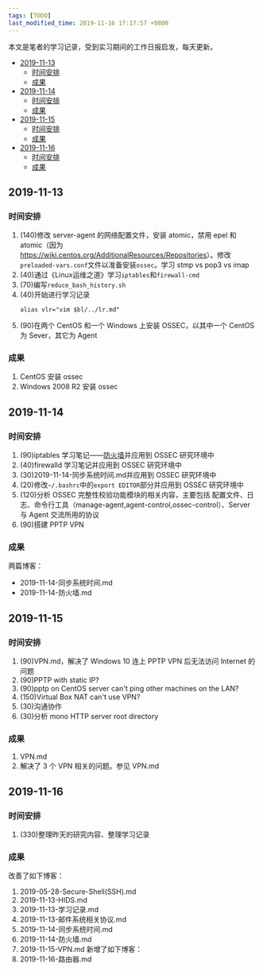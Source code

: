 ```yaml
---
tags: [TODO]
last_modified_time: 2019-11-16 17:17:57 +0800
---
```


本文是笔者的学习记录，受到实习期间的工作日报启发，每天更新。

<p id="markdown-toc"></p>
<!-- vim-markdown-toc GFM -->

* [2019-11-13](#2019-11-13)
  * [时间安排](#时间安排)
  * [成果](#成果)
* [2019-11-14](#2019-11-14)
  * [时间安排](#时间安排-1)
  * [成果](#成果-1)
* [2019-11-15](#2019-11-15)
  * [时间安排](#时间安排-2)
  * [成果](#成果-2)
* [2019-11-16](#2019-11-16)
  * [时间安排](#时间安排-3)
  * [成果](#成果-3)

<!-- vim-markdown-toc -->

## 2019-11-13
### 时间安排
1. (140)修改 server-agent 的网络配置文件，安装 atomic，禁用 epel 和 atomic（因为<https://wiki.centos.org/AdditionalResources/Repositories>）。修改`preloaded-vars.conf`文件以准备安装`ossec`。学习 stmp vs pop3 vs imap
1. (40)通过《Linux运维之道》学习`iptables`和`firewall-cmd`
1. (70)编写`reduce_bash_history.sh`
1. (40)开始进行学习记录
   ```
   alias vlr="vim $bl/../lr.md"
   ```
1. (90)在两个 CentOS 和一个 Windows 上安装 OSSEC，以其中一个 CentOS 为 Sever，其它为 Agent

### 成果
1.  CentOS 安装 ossec
1.  Windows 2008 R2 安装 ossec
   
## 2019-11-14
### 时间安排
1. (90)iptables 学习笔记——[防火墙](https://wsxq2.55555.io/blog/2019/11/14/防火墙)并应用到 OSSEC 研究环境中
1. (40)firewalld 学习笔记并应用到 OSSEC 研究环境中
1. (30)2019-11-14-同步系统时间.md并应用到 OSSEC 研究环境中
1. (20)修改`~/.bashrc`中的`export EDITOR`部分并应用到 OSSEC 研究环境中
1. (120)分析 OSSEC 完整性校验功能模块的相关内容，主要包括 配置文件、日志、命令行工具（manage-agent,agent-control,ossec-control）、Server 与 Agent 交流所用的协议
1. (90)搭建 PPTP VPN

### 成果
两篇博客：
* 2019-11-14-同步系统时间.md
* 2019-11-14-防火墙.md

## 2019-11-15
### 时间安排
1. (90)VPN.md，解决了 Windows 10 连上 PPTP VPN 后无法访问 Internet 的问题
1. (90)PPTP with static IP?
1. (90)pptp on CentOS server can't ping other machines on the LAN?
1. (150)Virtual Box NAT can't use VPN?
1. (30)沟通协作
1. (30)分析 mono HTTP server root directory

### 成果
1. VPN.md
2. 解决了 3 个 VPN 相关的问题。参见 VPN.md

## 2019-11-16
### 时间安排
1. (330)整理昨天的研究内容、整理学习记录

### 成果
改善了如下博客：
1. 2019-05-28-Secure-Shell(SSH).md
1. 2019-11-13-HIDS.md
1. 2019-11-13-学习记录.md
1. 2019-11-13-邮件系统相关协议.md
1. 2019-11-14-同步系统时间.md
1. 2019-11-14-防火墙.md
1. 2019-11-15-VPN.md
新增了如下博客：
1. 2019-11-16-路由器.md
